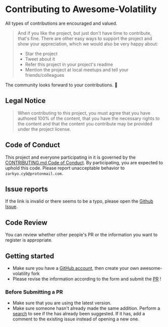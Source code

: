 # Contributing to Awesome-Volatility

All types of contributions are encouraged and valued.

> And if you like the project, but just don't have time to contribute, that's fine. There are other easy ways to support the project and show your appreciation, which we would also be very happy about:
> - Star the project
> - Tweet about it
> - Refer this project in your project's readme
> - Mention the project at local meetups and tell your friends/colleagues

The community looks forward to your contributions. 🎉

## Legal Notice 

> When contributing to this project, you must agree that you have authored 100% of the content, that you have the necessary rights to the content and that the content you contribute may be provided under the project license.

## Code of Conduct

This project and everyone participating in it is governed by the
[CONTRIBUTING.md Code of Conduct](./CODE_OF_CONDUCT.md).
By participating, you are expected to uphold this code. Please report unacceptable behavior
to `zarkyo.cyb@protonmail.com`.

## Issue reports

If the link is invalid or there seems to be a typo, please open the [Github Issue](https://github.com/ZarKyo/awesome-volatility/issues).

## Code Review

You can review whether other people's PR or the information you want to register is appropriate.

## Getting started

* Make sure you have a [GitHub account](https://github.com/signup/free), then create your own awesome-volatility fork
* Please revise the information according to the form and submit the [PR](https://docs.github.com/en/pull-requests/collaborating-with-pull-requests/proposing-changes-to-your-work-with-pull-requests/about-pull-requests) !

### Before Submitting a PR

- Make sure that you are using the latest version.
- Make sure someone hasn't already made the same addition. Perform a [search](/pulls) to see if the  has already been suggested. If it has, add a comment to the existing issue instead of opening a new one.